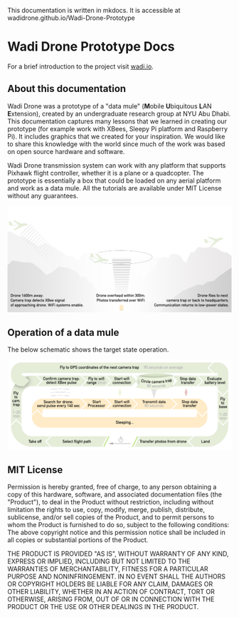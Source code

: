 This documentation is written in mkdocs. It is accessible at wadidrone.github.io/Wadi-Drone-Prototype

# Wadi Drone Prototype Docs

For a brief introduction to the project visit [wadi.io](http://wadi.io).

## About this documentation

Wadi Drone was a prototype of a "data mule" (**M**obile **U**biquitous **L**AN **E**xtension), created by an undergraduate research group at NYU Abu Dhabi. This documentation captures many lessons that we learned in creating our prototype (for example work with XBees, Sleepy Pi platform and Raspberry Pi). It includes graphics that we created for your inspiration. We would like to share this knowledge with the world since much of the work was based on open source hardware and software. 

Wadi Drone transmission system can work with any platform that supports Pixhawk flight controller, whether it is a plane or a quadcopter. The prototype is essentially a box that could be loaded on any aerial platform and work as a data mule. All the tutorials are available under MIT License without any guarantees.

![Wadi Drone prototype diagram](/img/flying_drone.png)

## Operation of a data mule
The below schematic shows the target state operation.

![Schematic showing target system operation](/img/big_flow_chart_v2.png)

## MIT License

Permission is hereby granted, free of charge, to any person obtaining a copy of this hardware, software, and associated documentation files (the "Product"), to deal in the Product without restriction, including without limitation the rights to use, copy, modify, merge, publish, distribute, sublicense, and/or sell copies of the Product, and to permit persons to whom the Product is furnished to do so, subject to the following conditions: The above copyright notice and this permission notice shall be included in all copies or substantial portions of the Product.

THE PRODUCT IS PROVIDED "AS IS", WITHOUT WARRANTY OF ANY KIND, EXPRESS OR IMPLIED, INCLUDING BUT NOT LIMITED TO THE WARRANTIES OF MERCHANTABILITY, FITNESS FOR A PARTICULAR PURPOSE AND NONINFRINGEMENT. IN NO EVENT SHALL THE AUTHORS OR COPYRIGHT HOLDERS BE LIABLE FOR ANY CLAIM, DAMAGES OR OTHER LIABILITY, WHETHER IN AN ACTION OF CONTRACT, TORT OR OTHERWISE, ARISING FROM, OUT OF OR IN CONNECTION WITH THE PRODUCT OR THE USE OR OTHER DEALINGS IN THE PRODUCT.


